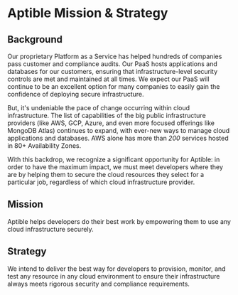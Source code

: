 # Aptible Mission & Strategy

## Background
Our proprietary Platform as a Service has helped hundreds of companies pass customer and compliance audits. Our PaaS hosts applications and databases for our customers, ensuring that infrastructure-level security controls are met and maintained at all times. We expect our PaaS will continue to be an excellent option for many companies to easily gain the confidence of deploying secure infrastructure. 

But, it's undeniable the pace of change occurring within cloud infrastructure. The list of capabilities of the big public infrastructure providers (like AWS, GCP, Azure, and even more focused offerings like MongoDB Atlas) continues to expand, with ever-new ways to manage cloud applications and databases. AWS alone has more than _200_ services hosted in 80+ Availability Zones.

With this backdrop, we recognize a significant opportunity for Aptible: in order to have the maximum impact, we must meet developers where they are by helping them to secure the cloud resources they select for a particular job, regardless of which cloud infrastructure provider.


## Mission
Aptible helps developers do their best work by empowering them to use any cloud infrastructure securely.

## Strategy
We intend to deliver the best way for developers to provision, monitor, and test any resource in any cloud environment to ensure their infrastructure always meets rigorous security and compliance requirements.